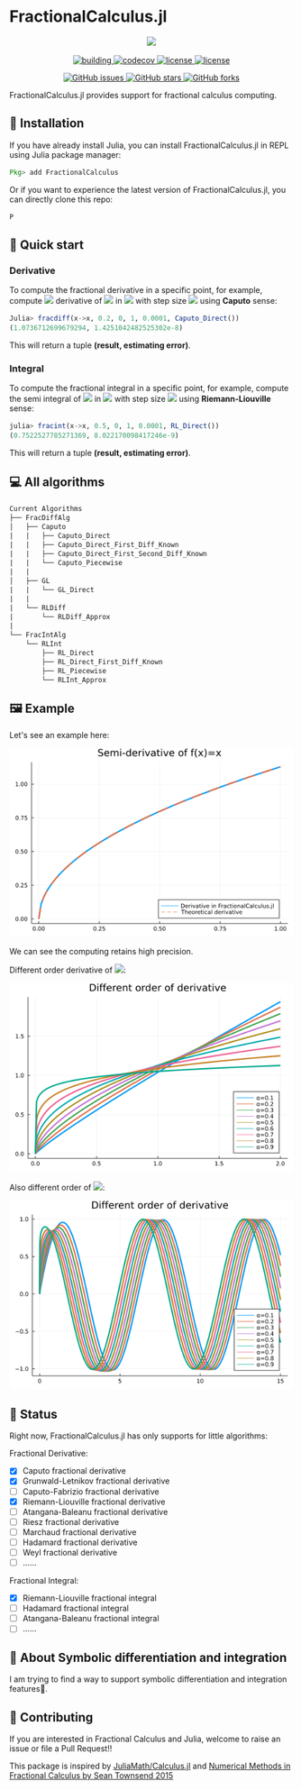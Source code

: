 # FractionalCalculus.jl

<p align="center">
<img width="250px" src="https://raw.githubusercontent.com/ErikQQY/FractionalCalculus.jl/master/docs/src/assets/logo.svg"/>
</p>


<p align="center">
  <a href="https://github.com/ErikQQY/FractionalCalculus.jl/actions?query=workflow%3ACI">
    <img alt="building" src="https://github.com/ErikQQY/FractionalCalculus.jl/workflows/CI/badge.svg">
  </a>
  <a href="https://codecov.io/gh/ErikQQY/FractionalCalculus.jl">
    <img alt="codecov" src="https://codecov.io/gh/ErikQQY/FractionalCalculus.jl/branch/master/graph/badge.svg">
  </a>
  <a href="https://www.erikqqy.xyz/FractionalCalculus.jl/dev/">
    <img src="https://img.shields.io/badge/docs-dev-blue.svg" alt="license">
  </a>
  <a href="https://github.com/ErikQQY/FractionalCalculus.jl/blob/master/LICENSE">
    <img src="https://img.shields.io/github/license/ErikQQY/FractionalCalculus.jl?style=flat-square" alt="license">
  </a>
</p>

<p align="center">
  <a href="https://github.com/ErikQQY/FractionalCalculus.jl/issues">
    <img alt="GitHub issues" src="https://img.shields.io/github/issues/ErikQQY/FractionalCalculus.jl?style=flat-square">
  </a>
  <a href="#">
    <img alt="GitHub stars" src="https://img.shields.io/github/stars/ErikQQY/FractionalCalculus.jl?style=flat-square">
  </a>
  <a href="https://github.com/ErikQQY/FractionalCalculus.jl/network">
    <img alt="GitHub forks" src="https://img.shields.io/github/forks/ErikQQY/FractionalCalculus.jl?style=flat-square">
  </a>
</p>

FractionalCalculus.jl provides support for fractional calculus computing.

## 🎇 Installation

If you have already install Julia, you can install FractionalCalculus.jl in REPL using Julia package manager:

```julia
Pkg> add FractionalCalculus
```

Or if you want to experience the latest version of FractionalCalculus.jl, you can directly clone this repo:

```julia
P
```

## 🦸 Quick start

### Derivative

To compute the fractional derivative in a specific point, for example, compute <img src="https://latex.codecogs.com/gif.latex?\alpha=0.2" /> derivative of <img src="https://latex.codecogs.com/gif.latex?f(x)=x" /> in <img src="https://latex.codecogs.com/gif.latex?x=1" /> with step size <img src="https://latex.codecogs.com/gif.latex?h=0.0001" /> using **Caputo** sense:

```julia
Julia> fracdiff(x->x, 0.2, 0, 1, 0.0001, Caputo_Direct())
(1.0736712699679294, 1.4251042482525302e-8)
```

This will return a tuple **(result, estimating error)**.

### Integral

To compute the fractional integral in a specific point, for example, compute the semi integral of <img src="https://latex.codecogs.com/gif.latex?f(x)=x " /> in <img src="https://latex.codecogs.com/gif.latex?x=1" />  with step size <img src="https://latex.codecogs.com/gif.latex?h=0.0001" /> using **Riemann-Liouville** sense:

```julia
julia> fracint(x->x, 0.5, 0, 1, 0.0001, RL_Direct())
(0.7522527785271369, 8.022170098417246e-9)
```

This will return a tuple **(result, estimating error)**.

## 💻 All algorithms

```
Current Algorithms
├── FracDiffAlg
│   ├── Caputo
|   |   ├── Caputo_Direct
|   |   ├── Caputo_Direct_First_Diff_Known
|   |   ├── Caputo_Direct_First_Second_Diff_Known
|   |   └── Caputo_Piecewise
|   |
│   ├── GL
|   |   └── GL_Direct
|   |
|   └── RLDiff
|       └── RLDiff_Approx
|
└── FracIntAlg
    └── RLInt
        ├── RL_Direct
        ├── RL_Direct_First_Diff_Known
        ├── RL_Piecewise
        └── RLInt_Approx
```

## 🖼️ Example

Let's see an example here:

![Plot](/docs/src/assets/semiderivativeplot.png)

We can see the computing retains high precision.

Different order derivative of <img src="https://latex.codecogs.com/gif.latex?f(x)=x" />:

![Different Order](\docs\src\assets\differentorderplot.png)



Also different order of <img src="https://latex.codecogs.com/gif.latex?f(x)=sin(x)" />:

![Different Order of sin](\docs\src\assets\differentordersinplot.png)

## 📢 Status

Right now, FractionalCalculus.jl has only supports for little algorithms:

Fractional Derivative:

- [x] Caputo fractional derivative
- [x] Grunwald-Letnikov fractional derivative
- [ ] Caputo-Fabrizio fractional derivative
- [x] Riemann-Liouville fractional derivative 
- [ ] Atangana-Baleanu fractional derivative
- [ ] Riesz fractional derivative
- [ ] Marchaud fractional derivative
- [ ] Hadamard  fractional derivative
- [ ] Weyl  fractional derivative
- [ ] ......

Fractional Integral:
- [x] Riemann-Liouville fractional integral
- [ ] Hadamard fractional integral
- [ ] Atangana-Baleanu fractional integral
- [ ] ......

## 🧙 About Symbolic differentiation and integration

I am trying to find a way to support symbolic differentiation and integration features🤔.

## 🥂 Contributing

If you are interested in Fractional Calculus and Julia, welcome to raise an issue or file a Pull Request!!

This package is inspired by [JuliaMath/Calculus.jl](https://github.com/JuliMath/Calculus.jl) and [Numerical Methods in Fractional Calculus by Sean Townsend 2015](http://broncoscholar.library.cpp.edu/bitstream/10211.3/160926/1/TownsendSean_Thesis2015.pdf)